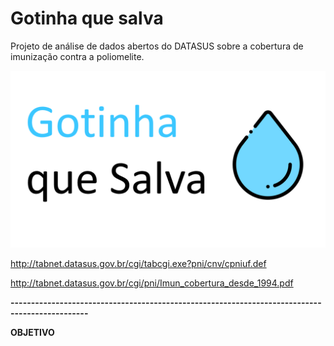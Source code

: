 # Gotinha que salva

Projeto de análise de dados abertos do DATASUS sobre a cobertura de imunização contra a poliomelite.

![alt text](https://github.com/IgorQuaresma/GotinhaQueSalva/raw/main/Dados/Imagens/capa_projeto.png)


 http://tabnet.datasus.gov.br/cgi/tabcgi.exe?pni/cnv/cpniuf.def

http://tabnet.datasus.gov.br/cgi/pni/Imun_cobertura_desde_1994.pdf

**-----------------------------------------------------------------------------------------------**

**OBJETIVO**
